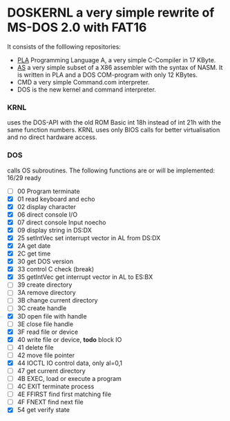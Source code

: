 # DOSKERNL a very simple rewrite of MS-DOS 2.0 with FAT16
It consists of the folllowing repositories:
* [PLA](https://github.com/ALANGUAGE/A2017) Programming Language A, a very simple C-Compiler in 17 KByte.
* [AS](https://github.com/ALANGUAGE/ASM86) a very simple subset of a X86 assembler with the syntax of NASM. It is written in PLA and a DOS COM-program with only 12 KBytes.
* CMD a very simple Command.com interpreter.
* DOS is the new kernel and command interpreter.

### KRNL
uses the DOS-API with the old ROM Basic int 18h instead of int 21h with the same function numbers. KRNL uses only BIOS calls for better virtualisation and no direct hardware access.

### DOS
calls OS subroutines. The following functions are or will be implemented:
16/29 ready
* [ ] 00 Program terminate
* [x] 01 read keyboard and echo
* [x] 02 display character
* [x] 06 direct console I/O
* [x] 07 direct console Input noecho
* [x] 09 display string in DS:DX
* [x] 25 setIntVec set interrupt vector in AL from DS:DX
* [x] 2A get date
* [x] 2C get time
* [x] 30 get DOS version
* [x] 33 control C check (break)
* [x] 35 getIntVec get interrupt vector in AL to ES:BX
* [ ] 39 create directory
* [ ] 3A remove directory
* [ ] 3B change current directory
* [ ] 3C create handle
* [x] 3D open file with handle
* [ ] 3E close file handle
* [x] 3F read file or device
* [x] 40 write file or device, **todo** block IO
* [ ] 41 delete file
* [ ] 42 move file pointer
* [x] 44 IOCTL IO control data, only al=0,1
* [ ] 47 get current directory
* [ ] 4B EXEC, load or execute a program
* [ ] 4C EXIT terminate process
* [ ] 4E FFIRST find first matching file
* [ ] 4F FNEXT find next file
* [x] 54 get verify state
